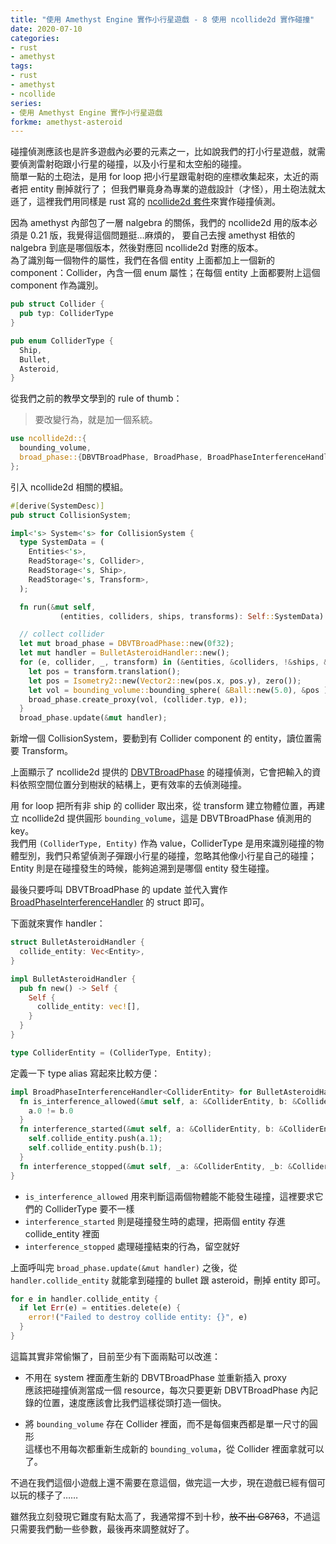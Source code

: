 ```yaml
---
title: "使用 Amethyst Engine 實作小行星遊戲 - 8 使用 ncollide2d 實作碰撞"
date: 2020-07-10
categories:
- rust
- amethyst
tags:
- rust
- amethyst
- ncollide
series:
- 使用 Amethyst Engine 實作小行星遊戲
forkme: amethyst-asteroid
---
```


碰撞偵測應該也是許多遊戲內必要的元素之一，比如說我們的打小行星遊戲，就需要偵測雷射砲跟小行星的碰撞，以及小行星和太空船的碰撞。  
簡單一點的土砲法，是用 for loop 把小行星跟電射砲的座標收集起來，太近的兩者把 entity 刪掉就行了；
但我們畢竟身為專業的遊戲設計（才怪），用土砲法就太遜了，這裡我們用同樣是 rust 寫的 [ncollide2d 套件](https://ncollide.org/)來實作碰撞偵測。  
<!--more-->

因為 amethyst 內部包了一層 nalgebra 的關係，我們的 ncollide2d 用的版本必須是 0.21 版，我覺得這個問題挺…麻煩的，
要自己去搜 amethyst 相依的 nalgebra 到底是哪個版本，然後對應回 ncollide2d 對應的版本。  
為了識別每一個物件的屬性，我們在各個 entity 上面都加上一個新的 component：Collider，內含一個 enum 屬性；在每個 entity 上面都要附上這個 component 作為識別。  
```rust
pub struct Collider {
  pub typ: ColliderType
}

pub enum ColliderType {
  Ship,
  Bullet,
  Asteroid,
}
```
從我們之前的教學文學到的 rule of thumb：

> 要改變行為，就是加一個系統。  

```rust
use ncollide2d::{
  bounding_volume,
  broad_phase::{DBVTBroadPhase, BroadPhase, BroadPhaseInterferenceHandler}
};
```
引入 ncollide2d 相關的模組。  

```rust
#[derive(SystemDesc)]
pub struct CollisionSystem;

impl<'s> System<'s> for CollisionSystem {
  type SystemData = (
    Entities<'s>,
    ReadStorage<'s, Collider>,
    ReadStorage<'s, Ship>,
    ReadStorage<'s, Transform>,
  );

  fn run(&mut self,
           (entities, colliders, ships, transforms): Self::SystemData) {

  // collect collider
  let mut broad_phase = DBVTBroadPhase::new(0f32);
  let mut handler = BulletAsteroidHandler::new();
  for (e, collider, _, transform) in (&entities, &colliders, !&ships, &transforms).join()  {
    let pos = transform.translation();
    let pos = Isometry2::new(Vector2::new(pos.x, pos.y), zero());
    let vol = bounding_volume::bounding_sphere( &Ball::new(5.0), &pos );
    broad_phase.create_proxy(vol, (collider.typ, e));
  }
  broad_phase.update(&mut handler);
```

新增一個 CollisionSystem，要動到有 Collider component 的 entity，讀位置需要 Transform。  

上面顯示了 ncollide2d 提供的 [DBVTBroadPhase](https://docs.rs/ncollide2d/0.21.0/ncollide2d/pipeline/broad_phase/struct.DBVTBroadPhase.html) 的碰撞偵測，它會把輸入的資料依照空間位置分到樹狀的結構上，更有效率的去偵測碰撞。  

用 for loop 把所有非 ship 的 collider 取出來，從 transform 建立物體位置，再建立 ncollide2d 提供圓形 `bounding_volume`，這是 DBVTBroadPhase 偵測用的 key。  
我們用 `(ColliderType, Entity)` 作為 value，ColliderType 是用來識別碰撞的物體型別，我們只希望偵測子彈跟小行星的碰撞，忽略其他像小行星自己的碰撞；Entity 則是在碰撞發生的時候，能夠追溯到是哪個 entity 發生碰撞。  

最後只要呼叫 DBVTBroadPhase 的 update 並代入實作 [BroadPhaseInterferenceHandler](https://docs.rs/ncollide2d/0.21.0/ncollide2d/pipeline/broad_phase/trait.BroadPhaseInterferenceHandler.html) 的 struct 即可。  

下面就來實作 handler：
```rust
struct BulletAsteroidHandler {
  collide_entity: Vec<Entity>,
}

impl BulletAsteroidHandler {
  pub fn new() -> Self {
    Self {
      collide_entity: vec![],
    }
  }
}

type ColliderEntity = (ColliderType, Entity);
```

定義一下 type alias 寫起來比較方便：  
```rust
impl BroadPhaseInterferenceHandler<ColliderEntity> for BulletAsteroidHandler {
  fn is_interference_allowed(&mut self, a: &ColliderEntity, b: &ColliderEntity) -> bool {
    a.0 != b.0
  }
  fn interference_started(&mut self, a: &ColliderEntity, b: &ColliderEntity) {
    self.collide_entity.push(a.1);
    self.collide_entity.push(b.1);
  }
  fn interference_stopped(&mut self, _a: &ColliderEntity, _b: &ColliderEntity) {}
}
```
* `is_interference_allowed` 用來判斷這兩個物體能不能發生碰撞，這裡要求它們的 ColliderType 要不一樣
* `interference_started` 則是碰撞發生時的處理，把兩個 entity 存進 collide_entity 裡面
* `interference_stopped` 處理碰撞結束的行為，留空就好  

上面呼叫完 `broad_phase.update(&mut handler)` 之後，從 `handler.collide_entity` 就能拿到碰撞的 bullet 跟 asteroid，刪掉 entity 即可。  

```rust
for e in handler.collide_entity {
  if let Err(e) = entities.delete(e) {
    error!("Failed to destroy collide entity: {}", e)
  }
}
```

這篇其實非常偷懶了，目前至少有下面兩點可以改進：  

*  不用在 system 裡面產生新的 DBVTBroadPhase 並重新插入 proxy  
應該把碰撞偵測當成一個 resource，每次只要更新 DBVTBroadPhase 內記錄的位置，速度應該會比我們這樣從頭打造一個快。

*  將 `bounding_volume` 存在 Collider 裡面，而不是每個東西都是單一尺寸的圓形  
這樣也不用每次都重新生成新的 `bounding_voluma`，從 Collider 裡面拿就可以了。

不過在我們這個小遊戲上還不需要在意這個，做完這一大步，現在遊戲已經有個可以玩的樣子了……

雖然我立刻發現它難度有點太高了，我通常撐不到十秒，~~放不出 C8763~~，不過這只需要我們動一些參數，最後再來調整就好了。  
